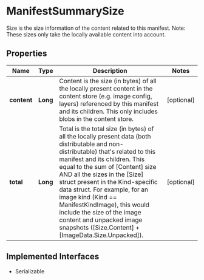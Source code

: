 

# ManifestSummarySize

Size is the size information of the content related to this manifest. Note: These sizes only take the locally available content into account.

## Properties

| Name | Type | Description | Notes |
|------------ | ------------- | ------------- | -------------|
|**content** | **Long** | Content is the size (in bytes) of all the locally present content in the content store (e.g. image config, layers) referenced by this manifest and its children. This only includes blobs in the content store. |  [optional] |
|**total** | **Long** | Total is the total size (in bytes) of all the locally present data (both distributable and non-distributable) that&#39;s related to this manifest and its children. This equal to the sum of [Content] size AND all the sizes in the [Size] struct present in the Kind-specific data struct. For example, for an image kind (Kind &#x3D;&#x3D; ManifestKindImage), this would include the size of the image content and unpacked image snapshots ([Size.Content] + [ImageData.Size.Unpacked]). |  [optional] |


## Implemented Interfaces

* Serializable



